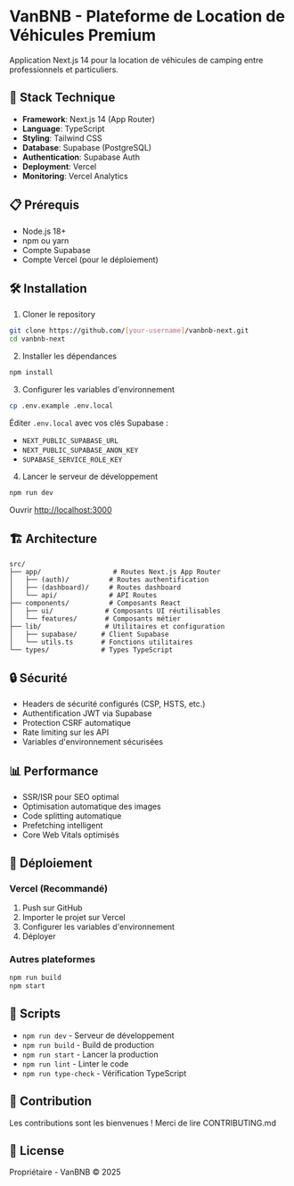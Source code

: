 # VanBNB - Plateforme de Location de Véhicules Premium

Application Next.js 14 pour la location de véhicules de camping entre professionnels et particuliers.

## 🚀 Stack Technique

- **Framework**: Next.js 14 (App Router)
- **Language**: TypeScript
- **Styling**: Tailwind CSS
- **Database**: Supabase (PostgreSQL)
- **Authentication**: Supabase Auth
- **Deployment**: Vercel
- **Monitoring**: Vercel Analytics

## 📋 Prérequis

- Node.js 18+
- npm ou yarn
- Compte Supabase
- Compte Vercel (pour le déploiement)

## 🛠️ Installation

1. Cloner le repository
```bash
git clone https://github.com/[your-username]/vanbnb-next.git
cd vanbnb-next
```

2. Installer les dépendances
```bash
npm install
```

3. Configurer les variables d'environnement
```bash
cp .env.example .env.local
```

Éditer `.env.local` avec vos clés Supabase :
- `NEXT_PUBLIC_SUPABASE_URL`
- `NEXT_PUBLIC_SUPABASE_ANON_KEY`
- `SUPABASE_SERVICE_ROLE_KEY`

4. Lancer le serveur de développement
```bash
npm run dev
```

Ouvrir [http://localhost:3000](http://localhost:3000)

## 🏗️ Architecture

```
src/
├── app/                  # Routes Next.js App Router
│   ├── (auth)/          # Routes authentification
│   ├── (dashboard)/     # Routes dashboard
│   └── api/             # API Routes
├── components/          # Composants React
│   ├── ui/             # Composants UI réutilisables
│   └── features/       # Composants métier
├── lib/                # Utilitaires et configuration
│   ├── supabase/      # Client Supabase
│   └── utils.ts       # Fonctions utilitaires
└── types/             # Types TypeScript
```

## 🔒 Sécurité

- Headers de sécurité configurés (CSP, HSTS, etc.)
- Authentification JWT via Supabase
- Protection CSRF automatique
- Rate limiting sur les API
- Variables d'environnement sécurisées

## 📊 Performance

- SSR/ISR pour SEO optimal
- Optimisation automatique des images
- Code splitting automatique
- Prefetching intelligent
- Core Web Vitals optimisés

## 🚀 Déploiement

### Vercel (Recommandé)

1. Push sur GitHub
2. Importer le projet sur Vercel
3. Configurer les variables d'environnement
4. Déployer

### Autres plateformes

```bash
npm run build
npm start
```

## 📝 Scripts

- `npm run dev` - Serveur de développement
- `npm run build` - Build de production
- `npm run start` - Lancer la production
- `npm run lint` - Linter le code
- `npm run type-check` - Vérification TypeScript

## 🤝 Contribution

Les contributions sont les bienvenues ! Merci de lire CONTRIBUTING.md

## 📄 License

Propriétaire - VanBNB © 2025
